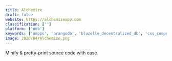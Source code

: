 ```yaml
---
title: Alchemize
draft: false 
website: https://alchemizeapp.com
classification: ['']
platform: ['Web']
keywords: ['ampps', 'arangodb', 'bluzelle_decentralized_db', 'css_compressor', 'css_compressor_and_minifier', 'css_crusher', 'css_minifier', 'devilbox', 'discourse', 'exeinfo_pe', 'fenix_web_server', 'forerunnerdb', 'json_odm', 'orientdb', 'pouchdb', 'publish0x', 'taffydb', 'titan_database']
image: 2020/04/Alchemize.png
---
```

Minify & pretty-print source code with ease.